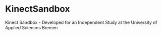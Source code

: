 KinectSandbox
=============

Kinect Sandbox - Developed for an Independent Study at the University of Applied Sciences Bremen
